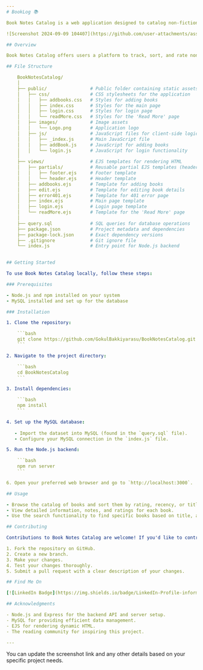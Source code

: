 ```yaml
---
# BookLog 📚

Book Notes Catalog is a web application designed to catalog non-fiction books, allowing users to explore book details, personal notes, ratings, and more. Users can sort books by rating, recency, and title to enhance their reading experience and manage their personal book library.

![Screenshot 2024-09-09 104407](https://github.com/user-attachments/assets/b100499a-fb14-4efa-ab23-89259289f0ba)

## Overview

Book Notes Catalog offers users a platform to track, sort, and rate non-fiction books they've read, along with storing notes and book metadata such as the author, genre, and more. The project is built using Node.js for the backend, with an EJS templating engine for rendering dynamic HTML, and a MySQL database to store the book data.

## File Structure

    BookNotesCatalog/
    │
    ├── public/                # Public folder containing static assets
    │   ├── css/               # CSS stylesheets for the application
    │   │   ├── addbooks.css   # Styles for adding books
    │   │   ├── index.css      # Styles for the main page
    │   │   ├── login.css      # Styles for login page
    │   │   └── readMore.css   # Styles for the 'Read More' page
    │   ├── images/            # Image assets
    │   │   └── Logo.png       # Application logo
    │   ├── js/                # JavaScript files for client-side logic
    │   │   ├── _index.js      # Main JavaScript file
    │   │   ├── addBook.js     # JavaScript for adding books
    │   │   └── login.js       # JavaScript for login functionality
    │   
    ├── views/                 # EJS templates for rendering HTML
    │   ├── partials/          # Reusable partial EJS templates (header, footer, etc.)
    │   │   ├── footer.ejs     # Footer template
    │   │   └── header.ejs     # Header template
    │   ├── addbooks.ejs       # Template for adding books
    │   ├── edit.ejs           # Template for editing book details
    │   ├── error401.ejs       # Template for 401 error page
    │   ├── index.ejs          # Main page template
    │   ├── login.ejs          # Login page template
    │   └── readMore.ejs       # Template for the 'Read More' page
    │
    ├── query.sql              # SQL queries for database operations
    ├── package.json           # Project metadata and dependencies
    ├── package-lock.json      # Exact dependency versions
    ├── .gitignore             # Git ignore file
    └── index.js               # Entry point for Node.js backend
    

## Getting Started

To use Book Notes Catalog locally, follow these steps:

### Prerequisites

- Node.js and npm installed on your system
- MySQL installed and set up for the database

### Installation

1. Clone the repository:

    ```bash
    git clone https://github.com/GokulBakkiyarasu/BookNotesCatalog.git
    ```

2. Navigate to the project directory:

    ```bash
    cd BookNotesCatalog
    ```

3. Install dependencies:

    ```bash
    npm install
    ```

4. Set up the MySQL database:
   
   - Import the dataset into MySQL (found in the `query.sql` file).
   - Configure your MySQL connection in the `index.js` file.

5. Run the Node.js backend:

    ```bash
    npm run server
    ```

6. Open your preferred web browser and go to `http://localhost:3000`.

## Usage

- Browse the catalog of books and sort them by rating, recency, or title.
- View detailed information, notes, and ratings for each book.
- Use the search functionality to find specific books based on title, author, or genre.

## Contributing

Contributions to Book Notes Catalog are welcome! If you'd like to contribute, please follow these guidelines:

1. Fork the repository on GitHub.
2. Create a new branch.
3. Make your changes.
4. Test your changes thoroughly.
5. Submit a pull request with a clear description of your changes.

## Find Me On

[![LinkedIn Badge](https://img.shields.io/badge/LinkedIn-Profile-informational?style=flat&logo=linkedin&logoColor=white&color=0D76A8)](https://www.linkedin.com/in/gokul-bakkiyarasu-531535251)

## Acknowledgments

- Node.js and Express for the backend API and server setup.
- MySQL for providing efficient data management.
- EJS for rendering dynamic HTML.
- The reading community for inspiring this project.

---
```


You can update the screenshot link and any other details based on your specific project needs.
